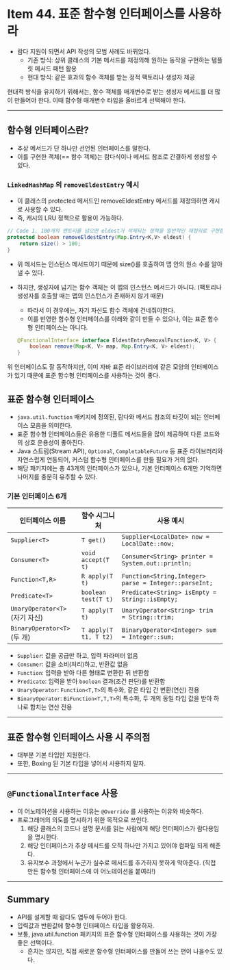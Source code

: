 # Item 44. 표준 함수형 인터페이스를 사용하라
- 람다 지원이 되면서 API 작성의 모범 사례도 바뀌었다.
    - 기존 방식: 상위 클래스의 기본 메서드를 재정의해 원하는 동작을 구현하는 템플릿 메서드 패턴 활용
    - 현대 방식: 같은 효과의 함수 객체를 받는 정적 팩토리나 생성자 제공


현대적 방식을 유지하기 위해서는, 함수 객체를 매개변수로 받는 생성자 메서드를 더 많이 만들어야 한다.
이때 함수형 매개변수 타입을 올바르게 선택해야 한다.

---
## 함수형 인터페이스란?
- 추상 메서드가  단 하나만 선언된 인터페이스를 말한다.
- 이를 구현한 객체(== 함수 객체)는 람다식이나 메서드 참조로 간결하게 생성할 수 있다.


### `LinkedHashMap` 의 `removeEldestEntry` 예시
- 이 클래스의 protected 메서드인 removeEldestEntry 메서드를 재정의하면 캐시로 사용할 수 있다.
- 즉, 캐시의 LRU 정책으로 활용이 가능하다.

```java
// Code 1. 100개의 엔트리를 넘으면 eldest가 삭제되는 정책을 일반적인 재정의로 구현함
protected boolean removeEldestEntry(Map.Entry<K,V> eldest) {
    return size() > 100;
}
```


- 위 메서드는 인스턴스 메서드이기 때문에 size()를 호출하여 맵 안의 원소 수를 알아낼 수 있다.
- 하지만, 생성자에 넘기는 함수 객체는 이 맵의 인스턴스 메서드가 아니다. (팩토리나 생성자를 호출할 때는 맵의 인스턴스가 존재하지 않기 때문)
    - 따라서 이 경우에는, 자기 자신도 함수 객체에 건네줘야한다.
    - 이를 반영한 함수형 인터페이스를 아래와 같이 만들 수 있으나, 이는 표준 함수형 인터페이스는 아니다.


    ```java
    @FunctionalInterface interface EldestEntryRemovalFunction<K, V> {
        boolean remove(Map<K, V> map, Map.Entry<K, V> eldest);
    }
    ```

위 인터페이스도 잘 동작하지만, 이미 자바 표준 라이브러리에 같은 모양의 인터페이스가 있기 때문에 표준 함수형 인터페이스를 사용하는 것이 좋다.


## 표준 함수형 인터페이스
- `java.util.function` 패키지에 정의된, 람다와 메서드 참조의 타깃이 되는 인터페이스 모음을 의미한다.
- 표준 함수형 인터페이스들은 유용한 디폴트 메서드들을 많이 제공하여 다른 코드와의 상호 운용성이 좋아진다.
- Java 스트림(Stream API), `Optional`, `CompletableFuture` 등 표준 라이브러리와 자연스럽게 연동되어, 커스텀 함수형 인터페이스를 만들 필요가 거의 없다.
- 해당 패키지에는 총 43개의 인터페이스가 있으나, 기본 인터페이스 6개만 기억하면 나머지를 충분히 유추할 수 있다.


### 기본 인터페이스 6개
| 인터페이스 이름               | 함수 시그니처          | 사용 예시                                             |
| -------------------------- | --------------------- | ----------------------------------------------------- |
| `Supplier<T>`              | `T get()`             | `Supplier<LocalDate> now = LocalDate::now;`           |
| `Consumer<T>`              | `void accept(T t)`    | `Consumer<String> printer = System.out::println;`     |
| `Function<T,R>`            | `R apply(T t)`        | `Function<String,Integer> parse = Integer::parseInt;` |
| `Predicate<T>`             | `boolean test(T t)`   | `Predicate<String> isEmpty = String::isEmpty;`        |
| `UnaryOperator<T>` (자기 자신) | `T apply(T t)`        | `UnaryOperator<String> trim = String::trim;`       |
| `BinaryOperator<T>` (두 개)  | `T apply(T t1, T t2)` | `BinaryOperator<Integer> sum = Integer::sum;`        |


- `Supplier`: 값을 공급만 하고, 입력 파라미터 없음
- `Consumer`: 값을 소비(처리)하고, 반환값 없음
- `Function`: 입력을 받아 다른 형태로 변환한 뒤 반환함
- `Predicate`: 입력을 받아 `boolean` 결과(조건 판단)를 반환함
- `UnaryOperator`: `Function<T,T>`의 특수화, 같은 타입 간 변환(연산) 전용
- `BinaryOperator`: `BiFunction<T,T,T>`의 특수화, 두 개의 동일 타입 값을 받아 하나로 합치는 연산 전용


---
## 표준 함수형 인터페이스 사용 시 주의점
- 대부분 기본 타입만 지원한다.
- 또한, Boxing 된 기본 타입을 넣어서 사용하지 말자.


---
## `@FunctionalInterface` 사용
- 이 어노테이션을 사용하는 이유는 `@Override` 를 사용하는 이유와 비슷하다.
- 프로그래머의 의도를 명시하기 위한 목적으로 쓰인다.
    1. 해당 클래스의 코드나 설명 문서를 읽는 사람에게 해당 인터페이스가 람다용임을 명시한다.
    2. 해당 인터페이스가 추상 메서드를 오직 하나만 가지고 있어야 컴파일 되게 해준다.
    3. 유지보수 과정에서 누군가 실수로 메서드를 추가하지 못하게 막아준다. (직접 만든 함수형 인터페이스에 이 어노테이션을 붙여라!)


---
## Summary
- API를 설계할 때 람다도 염두에 두어야 한다.
- 입력값과 반환값에 함수형 인터페이스 타입을 활용하자.
- 보통, java.util.function 패키지의 표준 함수형 인터페이스를 사용하는 것이 가장 좋은 선택이다.
    - 흔치는 않지만, 직접 새로운 함수형 인터페이스를 만들어 쓰는 편이 나을수도 있다.